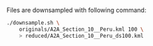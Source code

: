 Files are downsampled with following command:

```bash
./downsample.sh \
    originals/A2A_Section_10__Peru.kml 100 \
    > reduced/A2A_Section_10__Peru_ds100.kml
```
